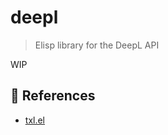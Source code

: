 # deepl
> Elisp library for the DeepL API

WIP

## 🔗 References

- [txl.el](https://github.com/tmalsburg/txl.el)

